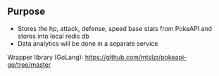 ## Purpose
- Stores the hp, attack, defense, speed base stats from PokeAPI and stores into local redis db
- Data analytics will be done in a separate service

Wrapper library (GoLang): 
https://github.com/mtslzr/pokeapi-go/tree/master
